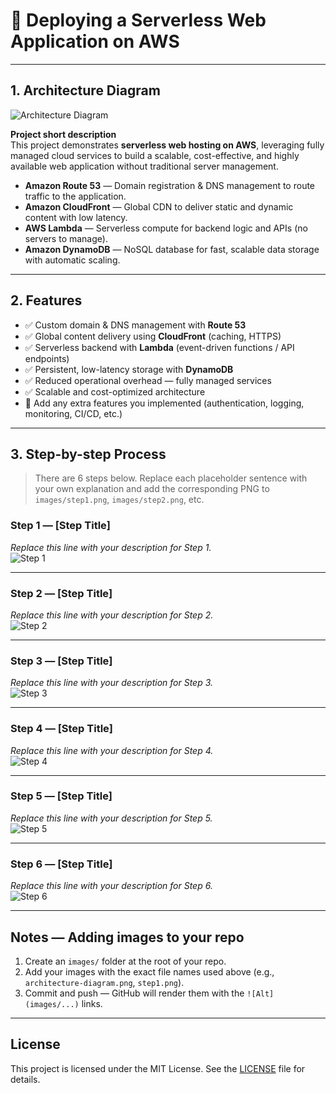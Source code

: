 # 🚀 Deploying a Serverless Web Application on AWS

---

## 1. Architecture Diagram

![Architecture Diagram](images/DIAGRAM.png)

**Project short description**  
This project demonstrates **serverless web hosting on AWS**, leveraging fully managed cloud services to build a scalable, cost-effective, and highly available web application without traditional server management.

- **Amazon Route 53** — Domain registration & DNS management to route traffic to the application.  
- **Amazon CloudFront** — Global CDN to deliver static and dynamic content with low latency.  
- **AWS Lambda** — Serverless compute for backend logic and APIs (no servers to manage).  
- **Amazon DynamoDB** — NoSQL database for fast, scalable data storage with automatic scaling.

---

## 2. Features

- ✅ Custom domain & DNS management with **Route 53**  
- ✅ Global content delivery using **CloudFront** (caching, HTTPS)  
- ✅ Serverless backend with **Lambda** (event-driven functions / API endpoints)  
- ✅ Persistent, low-latency storage with **DynamoDB**  
- ✅ Reduced operational overhead — fully managed services  
- ✅ Scalable and cost-optimized architecture  
- 🔧 Add any extra features you implemented (authentication, logging, monitoring, CI/CD, etc.)

---

## 3. Step-by-step Process

> There are 6 steps below. Replace each placeholder sentence with your own explanation and add the corresponding PNG to `images/step1.png`, `images/step2.png`, etc.

### Step 1 — [Step Title]
_Replace this line with your description for Step 1._  
![Step 1](images/step1.png)

---

### Step 2 — [Step Title]
_Replace this line with your description for Step 2._  
![Step 2](images/step2.png)

---

### Step 3 — [Step Title]
_Replace this line with your description for Step 3._  
![Step 3](images/step3.png)

---

### Step 4 — [Step Title]
_Replace this line with your description for Step 4._  
![Step 4](images/step4.png)

---

### Step 5 — [Step Title]
_Replace this line with your description for Step 5._  
![Step 5](images/step5.png)

---

### Step 6 — [Step Title]
_Replace this line with your description for Step 6._  
![Step 6](images/step6.png)

---

## Notes — Adding images to your repo

1. Create an `images/` folder at the root of your repo.  
2. Add your images with the exact file names used above (e.g., `architecture-diagram.png`, `step1.png`).  
3. Commit and push — GitHub will render them with the `![Alt](images/...)` links.

---

## License
This project is licensed under the MIT License. See the [LICENSE](LICENSE) file for details.
